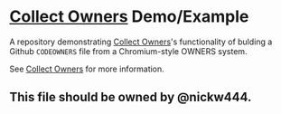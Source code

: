 # [Collect Owners](github.com/nickw444/collect-owners) Demo/Example

A repository demonstrating [Collect Owners](github.com/nickw444/collect-owners)'s functionality of bulding a Github `CODEOWNERS` file from a Chromium-style OWNERS system.

See [Collect Owners](github.com/nickw444/collect-owners) for more information.

## This file should be owned by @nickw444.
